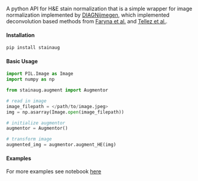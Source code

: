 A python API for H&E stain normalization that is a simple wrapper for image normalization implemented by [DIAGNijmegen](https://github.com/DIAGNijmegen/pathology-he-auto-augment), which implemented deconvolution based methods from [Faryna et al.](https://2021.midl.io/proceedings/faryna21.pdf) and [Tellez et al.](https://www.spiedigitallibrary.org/conference-proceedings-of-spie/10581/2293048/HE-stain-augmentation-improves-generalization-of-convolutional-networks-for-histopathological/10.1117/12.2293048.full?SSO=1).

#### Installation

```bash
pip install stainaug
```

#### Basic Usage

```python
import PIL.Image as Image
import numpy as np

from stainaug.augment import Augmentor

# read in image
image_filepath = </path/to/image.jpeg>
img = np.asarray(Image.open(image_filepath))

# initialize augmentor
augmentor = Augmentor()

# transform image
augmented_img = augmentor.augment_HE(img)
```

#### Examples

For more examples see notebook [here]()

